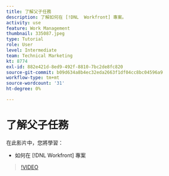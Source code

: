 ```yaml
---
title: 了解父子任務
description: 了解如何在 [!DNL  Workfront] 專案。
activity: use
feature: Work Management
thumbnail: 335087.jpeg
type: Tutorial
role: User
level: Intermediate
team: Technical Marketing
kt: 8774
exl-id: 882e421d-8ed9-492f-8810-7bc2de8fc820
source-git-commit: b09d634a8b4ec32eda2663f1df04cc8bc04596a9
workflow-type: tm+mt
source-wordcount: '31'
ht-degree: 0%

---
```


# 了解父子任務

在此影片中，您將學習：

* 如何在 [!DNL Workfront] 專案

>[!VIDEO](https://video.tv.adobe.com/v/335087/?quality=12)
